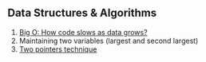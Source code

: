 ## Data Structures & Algorithms

1. [Big O: How code slows as data grows?](https://www.youtube.com/watch?v=duvZ-2UK0fc)
2. Maintaining two variables (largest and second largest)
3. [Two pointers technique](https://github.com/rajdyp/rajdyp.github.io/blob/master/flashcards/dsa/answers/two_pointers_technique.md)
